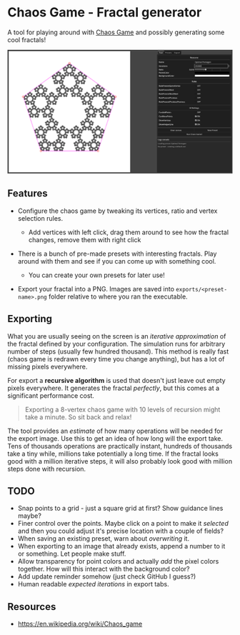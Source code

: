 # Chaos Game - Fractal generator

A tool for playing around with [Chaos Game](https://en.wikipedia.org/wiki/Chaos_game) and possibly generating some cool fractals!

![Tool preview](showcase/tool-screenshot.png)

## Features

- Configure the chaos game by tweaking its vertices, ratio and vertex selection rules.
  - Add vertices with left click, drag them around to see how the fractal changes, remove them with right click

- There is a bunch of pre-made presets with interesting fractals. Play around with them and see if you can come up with something cool.
  - You can create your own presets for later use!

- Export your fractal into a PNG. Images are saved into `exports/<preset-name>.png` folder relative to where you ran the executable.

## Exporting

What you are usually seeing on the screen is an *iterative approximation* of the fractal defined by your configuration. The simulation runs for arbitrary number of steps (usually few hundred thousand). This method is really fast (chaos game is redrawn every time you change anything), but has a lot of missing pixels everywhere.

For export a **recursive algorithm** is used that doesn't just leave out empty pixels everywhere. It generates the fractal *perfectly*, but this comes at a significant performance cost. 

> Exporting a 8-vertex chaos game with 10 levels of recursion might take a minute. So sit back and relax!

The tool provides an *estimate* of how many operations will be needed for the export image. Use this to get an idea of how long will the export take. Tens of thousands operations are practically instant, hundreds of thousands take a tiny while, millions take potentially a long time. If the fractal looks good with a million iterative steps, it will also probably look good with million steps done with recursion.

## TODO

- Snap points to a grid - just a square grid at first? Show guidance lines maybe?
- Finer control over the points. Maybe click on a point to make it _selected_ and then you could adjust it's precise location with a couple of fields?
- When saving an existing preset, warn about _overwriting_ it.
- When exporting to an image that already exists, append a number to it or something. Let people make stuff.
- Allow transparency for point colors and actually _add_ the pixel colors together. How will this interact with the background color?
- Add update reminder somehow (just check GitHub I guess?)
- Human readable _expected iterations_ in export tabs.

## Resources

- https://en.wikipedia.org/wiki/Chaos_game

